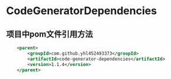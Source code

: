 # CodeGeneratorDependencies
## 项目中pom文件引用方法
``` xml
    <parent>
        <groupId>com.github.yhl452493373</groupId>
        <artifactId>code-generator-dependencies</artifactId>
        <version>1.1.4</version>
    </parent>
```
